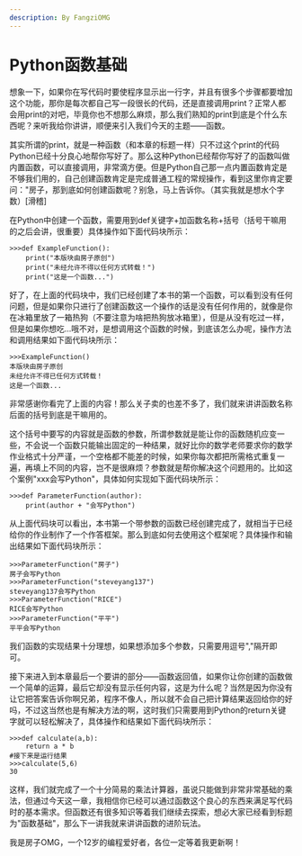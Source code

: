 ```yaml
---
description: By FangziOMG
---
```


# Python函数基础

想象一下，如果你在写代码时要使程序显示出一行字，并且有很多个步骤都要增加这个功能，那你是每次都自己写一段很长的代码，还是直接调用print？正常人都会用print的对吧，毕竟你也不想那么麻烦，那么我们熟知的print到底是个什么东西呢？来听我给你讲讲，顺便来引入我们今天的主题——函数。

其实所谓的print，就是一种函数（和本章的标题一样）只不过这个print的代码Python已经十分良心地帮你写好了。那么这种Python已经帮你写好了的函数叫做内置函数，可以直接调用，非常滴方便。但是Python自己那一点内置函数肯定是不够我们用的，自己创建函数肯定是完成普通工程的常规操作，看到这里你肯定要问："房子，那到底如何创建函数呢？别急，马上告诉你。（其实我就是想水个字数）\[滑稽\]

在Python中创建一个函数，需要用到def关键字+加函数名称+括号（括号干嘛用的之后会讲，很重要）具体操作如下面代码块所示：

```text
>>>def ExampleFunction():
    print("本版块由房子原创")
    print("未经允许不得以任何方式转载！")
    print("这是一个函数...")
```

好了，在上面的代码块中，我们已经创建了本书的第一个函数，可以看到没有任何问题，但是如果你只进行了创建函数这一个操作的话是没有任何作用的，就像是你在冰箱里放了一箱热狗（不要注意为啥把热狗放冰箱里），但是从没有吃过一样，但是如果你想吃...哦不对，是想调用这个函数的时候，到底该怎么办呢，操作方法和调用结果如下面代码块所示：

```text
>>>ExampleFunction()
本版块由房子原创
未经允许不得已任何方式转载！
这是一个函数...
```

非常感谢你看完了上面的内容！那么关子卖的也差不多了，我们就来讲讲函数名称后面的括号到底是干嘛用的。

这个括号中要写的内容就是函数的参数，所谓参数就是能让你的函数随机应变一些，不会说一个函数只能输出固定的一种结果，就好比你的数学老师要求你的数学作业格式十分严谨，一个空格都不能差的时候，如果你每次都把所需格式重复一遍，再填上不同的内容，岂不是很麻烦？参数就是帮你解决这个问题用的。比如这个案例"xxx会写Python"，具体如何实现如下面代码块所示：

```text
>>>def ParameterFunction(author):
    print(author + "会写Python")
```

从上面代码块可以看出，本书第一个带参数的函数已经创建完成了，就相当于已经给你的作业制作了一个作答框架。那么到底如何去使用这个框架呢？具体操作和输出结果如下面代码块所示：

```text
>>>ParameterFunction("房子")
房子会写Python
>>>ParameterFunction("steveyang137")
steveyang137会写Python
>>>ParameterFunction("RICE")
RICE会写Python
>>>ParameterFunction("平平")
平平会写Python
```

我们函数的实现结果十分理想，如果想添加多个参数，只需要用逗号","隔开即可。

接下来进入到本章最后一个要讲的部分——函数返回值，如果你让你创建的函数做一个简单的运算，最后它却没有显示任何内容，这是为什么呢？当然是因为你没有让它把答案告诉你啊兄弟，程序不像人，所以就不会自己把计算结果返回给你的好吗，不过这当然也是有解决方法的啊，这时我们只需要用到Python的return关键字就可以轻松解决了，具体操作和结果如下面代码块所示：

```text
>>>def calculate(a,b):
    return a * b
#接下来是运行结果
>>>calculate(5,6)
30
```

这样，我们就完成了一个十分简易的乘法计算器，虽说只能做到非常非常基础的乘法，但通过今天这一章，我相信你已经可以通过函数这个良心的东西来满足写代码时的基本需求。但函数还有很多知识等着我们继续去探索，想必大家已经看到标题为"函数基础"，那么下一讲我就来讲讲函数的进阶玩法。

我是房子OMG，一个12岁的编程爱好者，各位一定等着我更新啊！

